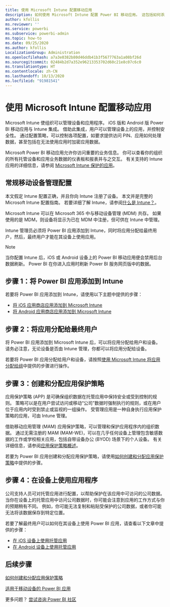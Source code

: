 ```yaml
---
title: 使用 Microsoft Intune 配置移动应用
description: 如何使用 Microsoft Intune 配置 Power BI 移动应用。 这包括如何添加和部署应用程序。 以及如何创建移动应用程序策略以控制安全性。
author: kfollis
ms.reviewer: ''
ms.service: powerbi
ms.subservice: powerbi-admin
ms.topic: how-to
ms.date: 09/25/2020
ms.author: kfollis
LocalizationGroup: Administration
ms.openlocfilehash: a7a3e0382b80d46ddb41b3f5677763a1a08bf26d
ms.sourcegitcommit: 02484b2d7a352e96213353702d60c21e8c07c6c0
ms.translationtype: HT
ms.contentlocale: zh-CN
ms.lasthandoff: 10/13/2020
ms.locfileid: "91981541"
---
```

# <a name="configure-mobile-apps-with-microsoft-intune"></a>使用 Microsoft Intune 配置移动应用

Microsoft Intune 使组织可以管理设备和应用程序。 iOS 版和 Android 版 Power BI 移动应用与 Intune 集成。 借助此集成，用户可以管理设备上的应用，并控制安全性。 通过配置策略，可以控制各项配置，如要求提供访问 PIN、应用如何处理数据，甚至包括在无法使用应用时加密应用数据。

Microsoft Power BI 移动应用允许你访问重要的业务信息。 你可以查看你的组织的所有托管设备和应用业务数据的仪表板和报表并与之交互。 有关支持的 Intune 应用的详细信息，请参阅 [Microsoft Intune 保护的应用](/intune/apps/apps-supported-intune-apps)。

## <a name="general-mobile-device-management-configuration"></a>常规移动设备管理配置

本文假定 Intune 配置正确，并且你向 Intune 注册了设备。 本文并是完整的 Microsoft Intune 配置指南。 若要详细了解 Intune，请参阅[什么是 Intune？](/intune/introduction-intune/)。

Microsoft Intune 可以在 Microsoft 365 中与移动设备管理 (MDM) 共存。 如果使用的是 MDM，则设备将显示为已在 MDM 中注册，但可供在 Intune 中管理。

Intune 管理员必须将 Power BI 应用添加到 Intune，同时将应用分配给最终用户，然后，最终用户才能在其设备上使用应用。

> [!NOTE]
> 当你配置 Intune 后，iOS 或 Android 设备上的 Power BI 移动应用便会禁用后台数据刷新。 Power BI 在你进入应用时刷新 Power BI 服务网页版中的数据。

## <a name="step-1-add-the-power-bi-app-to-intune"></a>步骤 1：将 Power BI 应用添加到 Intune

若要将 Power BI 应用添加到 Intune，请使用以下主题中提供的步骤：
- [将 iOS 应用商店应用添加到 Microsoft Intune](/intune/apps/store-apps-ios)
- [将 Android 应用商店应用添加到 Microsoft Intune](/intune/apps/store-apps-android)

## <a name="step-2-assign-the-app-to-your-end-users"></a>步骤 2：将应用分配给最终用户

将 Power BI 应用添加到 Microsoft Intune 后，可以将应用分配给用户和设备。 请务必注意，无论设备是否由 Intune 管理，你都可以将应用分配给设备。

若要将 Power BI 应用分配给用户和设备，请按照[使用 Microsoft Intune 将应用分配给组](/intune/apps/apps-deploy)中提供的步骤进行操作。

## <a name="step-3-create-and-assign-app-protection-policies"></a>步骤 3：创建和分配应用保护策略

应用保护策略 (APP) 是可确保组织数据在托管应用中保持安全或受到控制的规则。 策略可以是在用户尝试访问或移动“公司”数据时强制执行的规则，或在用户位于应用内时受到禁止或监视的一组操作。 受管理应用是一种自身执行应用保护策略的应用，可由 Intune 管理。

借助移动应用管理 (MAM) 应用保护策略，可以管理和保护应用程序内的组织数据。 通过无需注册的 MAM (MAM-WE)，可以在几乎任何设备上管理包含敏感数据的工作或学校相关应用，包括自带设备办公 (BYOD) 场景下的个人设备。 有关详细信息，请参阅[应用保护策略概述](/intune/apps/app-protection-policy)。

若要为 Power BI 应用创建和分配应用保护策略，请使用[如何创建和分配应用保护策略](/intune/apps/app-protection-policies)中提供的步骤。

## <a name="step-4-use-the-application-on-a-device"></a>步骤 4：在设备上使用应用程序

公司支持人员可对托管应用进行配置，以帮助保护在该应用中可访问的公司数据。 当你在设备上的托管应用中访问公司数据时，你可能会注意到应用的工作方式与你的预期稍有不同。 例如，你可能无法复制和粘贴受保护的公司数据，或者你可能无法将该数据保存到特定位置。

若要了解最终用户可以如何在其设备上使用 Power BI 应用，请查看以下文章中提供的步骤：
- [在 iOS 设备上使用托管应用](/intune-user-help/use-managed-apps-on-your-device-ios#how-do-i-get-managed-apps)
- [在 Android 设备上使用托管应用](/intune-user-help/use-managed-apps-on-your-device-android)

## <a name="next-steps"></a>后续步骤

[如何创建和分配应用保护策略](/intune/app-protection-policies) 

[适用于移动设备的 Power BI 应用](../consumer/mobile/mobile-apps-for-mobile-devices.md)  

更多问题？ [尝试咨询 Power BI 社区](https://community.powerbi.com/)